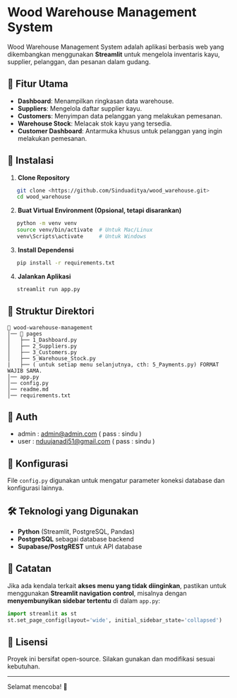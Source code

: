 # Wood Warehouse Management System

Wood Warehouse Management System adalah aplikasi berbasis web yang dikembangkan menggunakan **Streamlit** untuk mengelola inventaris kayu, supplier, pelanggan, dan pesanan dalam gudang.

## 📌 Fitur Utama
- **Dashboard**: Menampilkan ringkasan data warehouse.
- **Suppliers**: Mengelola daftar supplier kayu.
- **Customers**: Menyimpan data pelanggan yang melakukan pemesanan.
- **Warehouse Stock**: Melacak stok kayu yang tersedia.
- **Customer Dashboard**: Antarmuka khusus untuk pelanggan yang ingin melakukan pemesanan.

## 🚀 Instalasi
1. **Clone Repository**
```bash
   git clone <https://github.com/Sinduaditya/wood_warehouse.git>
   cd wood_warehouse
```
2. **Buat Virtual Environment (Opsional, tetapi disarankan)**
```bash
   python -m venv venv
   source venv/bin/activate  # Untuk Mac/Linux
   venv\Scripts\activate     # Untuk Windows
```
3. **Install Dependensi**
```bash
   pip install -r requirements.txt
```
4. **Jalankan Aplikasi**
```bash
   streamlit run app.py
```

## 📂 Struktur Direktori
```
📁 wood-warehouse-management
│── 📁 pages
│   ├── 1_Dashboard.py
│   ├── 2_Suppliers.py
│   ├── 3_Customers.py
│   ├── 5_Warehouse_Stock.py
|   ├── ( untuk setiap menu selanjutnya, cth: 5_Payments.py) FORMAT WAJIB SAMA.
│── app.py
│── config.py
│── readme.md
│── requirements.txt
```
## 🔐 Auth
- admin : admin@admin.com 
    ( pass : sindu )
- user : nduujanadi51@gmail.com
    ( pass : sindu )


## 🔧 Konfigurasi
File `config.py` digunakan untuk mengatur parameter koneksi database dan konfigurasi lainnya.

## 🛠 Teknologi yang Digunakan
- **Python** (Streamlit, PostgreSQL, Pandas)
- **PostgreSQL** sebagai database backend
- **Supabase/PostgREST** untuk API database

## 📌 Catatan
Jika ada kendala terkait **akses menu yang tidak diinginkan**, pastikan untuk menggunakan **Streamlit navigation control**, misalnya dengan **menyembunyikan sidebar tertentu** di dalam `app.py`:
```python
import streamlit as st
st.set_page_config(layout='wide', initial_sidebar_state='collapsed')
```

## 📝 Lisensi
Proyek ini bersifat open-source. Silakan gunakan dan modifikasi sesuai kebutuhan.

---
Selamat mencoba! 🚀

